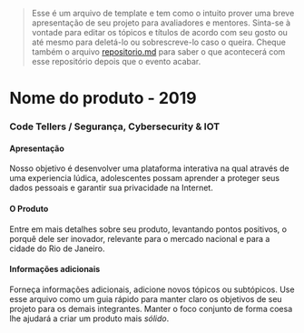 >Esse é um arquivo de template e tem como o intuito prover uma breve apresentação de seu projeto para avaliadores e mentores. Sinta-se à vontade para editar os tópicos e títulos de acordo com seu gosto ou até mesmo para deletá-lo ou sobrescreve-lo caso o queira. Cheque também o arquivo [repositorio.md](https://github.com/hackingrio/template/blob/master/repositorio.md) para saber o que acontecerá com esse repositório depois que o evento acabar.

# Nome do produto - 2019
### Code Tellers / Segurança, Cybersecurity & IOT

#### Apresentação 

Nosso objetivo é desenvolver uma plataforma interativa na qual através de uma experiencia lúdica, adolescentes possam aprender a proteger seus dados pessoais e garantir sua privacidade na Internet. 

#### O Produto

Entre em mais detalhes sobre seu produto, levantando pontos positivos, o porquê dele ser inovador, relevante para o mercado nacional e para a cidade do Rio de Janeiro.

#### Informações adicionais 

Forneça informações adicionais, adicione novos tópicos ou subtópicos. Use esse arquivo como um guia rápido para manter claro os objetivos de seu projeto para os demais integrantes. Manter o foco conjunto de forma coesa lhe ajudará a criar um produto mais *sólido*.

